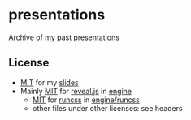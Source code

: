# presentations
Archive of my past presentations

## License
- [MIT](LICENSE) for my [slides](slides)
- Mainly [MIT](https://github.com/hakimel/reveal.js/blob/master/LICENSE) for [reveal.js](https://github.com/hakimel/reveal.js/) in [engine](engine)
  - [MIT](https://github.com/mudgen/runcss/blob/master/LICENSE) for [runcss](https://github.com/mudgen/runcss/) in [engine/runcss](engine/runcss)
  - other files under other licenses: see headers
